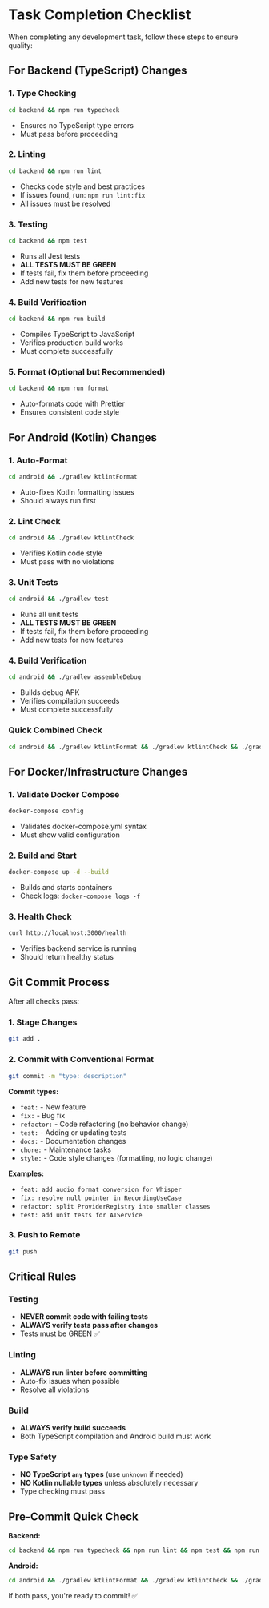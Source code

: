 # Task Completion Checklist

When completing any development task, follow these steps to ensure quality:

## For Backend (TypeScript) Changes

### 1. Type Checking
```bash
cd backend && npm run typecheck
```
- Ensures no TypeScript type errors
- Must pass before proceeding

### 2. Linting
```bash
cd backend && npm run lint
```
- Checks code style and best practices
- If issues found, run: `npm run lint:fix`
- All issues must be resolved

### 3. Testing
```bash
cd backend && npm test
```
- Runs all Jest tests
- **ALL TESTS MUST BE GREEN**
- If tests fail, fix them before proceeding
- Add new tests for new features

### 4. Build Verification
```bash
cd backend && npm run build
```
- Compiles TypeScript to JavaScript
- Verifies production build works
- Must complete successfully

### 5. Format (Optional but Recommended)
```bash
cd backend && npm run format
```
- Auto-formats code with Prettier
- Ensures consistent code style

## For Android (Kotlin) Changes

### 1. Auto-Format
```bash
cd android && ./gradlew ktlintFormat
```
- Auto-fixes Kotlin formatting issues
- Should always run first

### 2. Lint Check
```bash
cd android && ./gradlew ktlintCheck
```
- Verifies Kotlin code style
- Must pass with no violations

### 3. Unit Tests
```bash
cd android && ./gradlew test
```
- Runs all unit tests
- **ALL TESTS MUST BE GREEN**
- If tests fail, fix them before proceeding
- Add new tests for new features

### 4. Build Verification
```bash
cd android && ./gradlew assembleDebug
```
- Builds debug APK
- Verifies compilation succeeds
- Must complete successfully

### Quick Combined Check
```bash
cd android && ./gradlew ktlintFormat && ./gradlew ktlintCheck && ./gradlew assembleDebug
```

## For Docker/Infrastructure Changes

### 1. Validate Docker Compose
```bash
docker-compose config
```
- Validates docker-compose.yml syntax
- Must show valid configuration

### 2. Build and Start
```bash
docker-compose up -d --build
```
- Builds and starts containers
- Check logs: `docker-compose logs -f`

### 3. Health Check
```bash
curl http://localhost:3000/health
```
- Verifies backend service is running
- Should return healthy status

## Git Commit Process

After all checks pass:

### 1. Stage Changes
```bash
git add .
```

### 2. Commit with Conventional Format
```bash
git commit -m "type: description"
```

**Commit types:**
- `feat:` - New feature
- `fix:` - Bug fix
- `refactor:` - Code refactoring (no behavior change)
- `test:` - Adding or updating tests
- `docs:` - Documentation changes
- `chore:` - Maintenance tasks
- `style:` - Code style changes (formatting, no logic change)

**Examples:**
- `feat: add audio format conversion for Whisper`
- `fix: resolve null pointer in RecordingUseCase`
- `refactor: split ProviderRegistry into smaller classes`
- `test: add unit tests for AIService`

### 3. Push to Remote
```bash
git push
```

## Critical Rules

### Testing
- **NEVER commit code with failing tests**
- **ALWAYS verify tests pass after changes**
- Tests must be GREEN ✅

### Linting
- **ALWAYS run linter before committing**
- Auto-fix issues when possible
- Resolve all violations

### Build
- **ALWAYS verify build succeeds**
- Both TypeScript compilation and Android build must work

### Type Safety
- **NO TypeScript `any` types** (use `unknown` if needed)
- **NO Kotlin nullable types** unless absolutely necessary
- Type checking must pass

## Pre-Commit Quick Check

**Backend:**
```bash
cd backend && npm run typecheck && npm run lint && npm test && npm run build
```

**Android:**
```bash
cd android && ./gradlew ktlintFormat && ./gradlew ktlintCheck && ./gradlew test && ./gradlew assembleDebug
```

If both pass, you're ready to commit! ✅